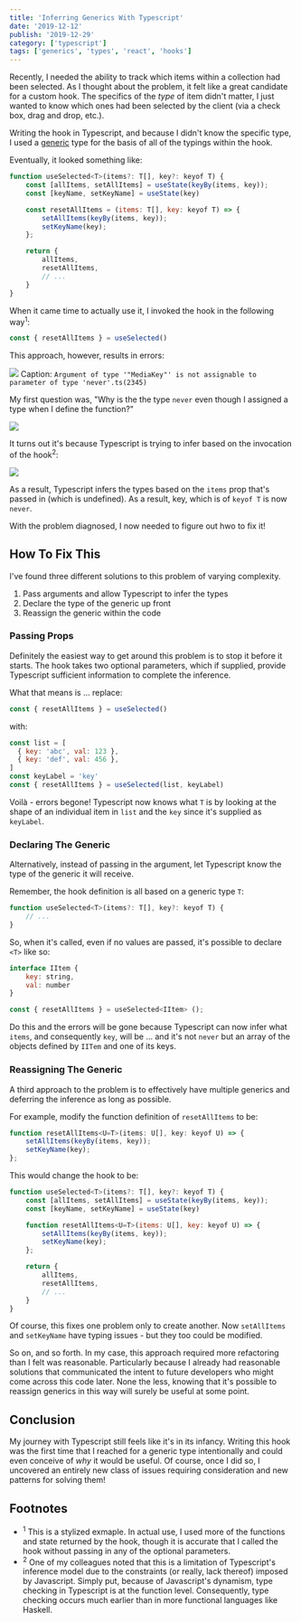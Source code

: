 ```yaml
---
title: 'Inferring Generics With Typescript'
date: '2019-12-12'
publish: '2019-12-29'
category: ['typescript']
tags: ['generics', 'types', 'react', 'hooks']
---
```


Recently, I needed the ability to track which items within a collection had been selected. As I thought about the problem, it felt like a great candidate for a custom hook. The specifics of the _type_ of item didn't matter, I just wanted to know which ones had been selected by the client (via a check box, drag and drop, etc.).

Writing the hook in Typescript, and because I didn't know the specific type, I used a [generic](https://www.typescriptlang.org/docs/handbook/generics.html) type for the basis of all of the typings within the hook.

Eventually, it looked something like:

```javascript
function useSelected<T>(items?: T[], key?: keyof T) {
    const [allItems, setAllItems] = useState(keyBy(items, key));
    const [keyName, setKeyName] = useState(key)

    const resetAllItems = (items: T[], key: keyof T) => {
        setAllItems(keyBy(items, key));
        setKeyName(key);
    };

    return {
        allItems,
        resetAllItems,
        // ...
    }
}
```

When it came time to actually use it, I invoked the hook in the following way<sup>1</sup>:

```javascript
const { resetAllItems } = useSelected()
```

This approach, however, results in errors:

![](/i/Screen%20Shot%202019-12-12%20at%204.14.58%20PM.png)
Caption: `Argument of type '"MediaKey"' is not assignable to parameter of type 'never'.ts(2345)`

My first question was, "Why is the the type `never` even though I assigned a type when I define the function?"

![](/i/Screen%20Shot%202019-12-12%20at%204.17.05%20PM.png)

It turns out it's because Typescript is trying to infer based on the invocation of the hook<sup>2</sup>:

![](/i/Screen%20Shot%202019-12-12%20at%204.20.19%20PM.png)

As a result, Typescript infers the types based on the `items` prop that's passed in (which is undefined). As a result, key, which is of `keyof T` is now `never`.

With the problem diagnosed, I now needed to figure out hwo to fix it!

## How To Fix This

I've found three different solutions to this problem of varying complexity.

1.  Pass arguments and allow Typescript to infer the types
2.  Declare the type of the generic up front
3.  Reassign the generic within the code

### Passing Props

Definitely the easiest way to get around this problem is to stop it before it starts. The hook takes two optional parameters, which if supplied, provide Typescript sufficient information to complete the inference.

What that means is ... replace:

```javascript
const { resetAllItems } = useSelected()
```

with:

```javascript
const list = [
  { key: 'abc', val: 123 },
  { key: 'def', val: 456 },
]
const keyLabel = 'key'
const { resetAllItems } = useSelected(list, keyLabel)
```

Voilà - errors begone! Typescript now knows what `T` is by looking at the shape of an individual item in `list` and the `key` since it's supplied as `keyLabel`.

### Declaring The Generic

Alternatively, instead of passing in the argument, let Typescript know the type of the generic it will receive.

Remember, the hook definition is all based on a generic type `T`:

```javascript
function useSelected<T>(items?: T[], key?: keyof T) {
    // ...
}
```

So, when it's called, even if no values are passed, it's possible to declare `<T>` like so:

```javascript
interface IItem {
    key: string,
    val: number
}

const { resetAllItems } = useSelected<IItem> ();
```

Do this and the errors will be gone because Typescript can now infer what `items`, and consequently `key`, will be ... and it's not `never` but an array of the objects defined by `IITem` and one of its keys.

### Reassigning The Generic

A third approach to the problem is to effectively have multiple generics and deferring the inference as long as possible.

For example, modify the function definition of `resetAllItems` to be:

```javascript
function resetAllItems<U=T>(items: U[], key: keyof U) => {
    setAllItems(keyBy(items, key));
    setKeyName(key);
};
```

This would change the hook to be:

```javascript
function useSelected<T>(items?: T[], key?: keyof T) {
    const [allItems, setAllItems] = useState(keyBy(items, key));
    const [keyName, setKeyName] = useState(key)

    function resetAllItems<U=T>(items: U[], key: keyof U) => {
        setAllItems(keyBy(items, key));
        setKeyName(key);
    };

    return {
        allItems,
        resetAllItems,
        // ...
    }
}
```

Of course, this fixes one problem only to create another. Now `setAllItems` and `setKeyName` have typing issues - but they too could be modified.

So on, and so forth. In my case, this approach required more refactoring than I felt was reasonable. Particularly because I already had reasonable solutions that communicated the intent to future developers who might come across this code later. None the less, knowing that it's possible to reassign generics in this way will surely be useful at some point.

## Conclusion

My journey with Typescript still feels like it's in its infancy. Writing this hook was the first time that I reached for a generic type intentionally and could even conceive of _why_ it would be useful. Of course, once I did so, I uncovered an entirely new class of issues requiring consideration and new patterns for solving them!

## Footnotes

- <sup>1</sup> This is a stylized exmaple. In actual use, I used more of the functions and state returned by the hook, though it is accurate that I called the hook without passing in any of the optional parameters.
- <sup>2</sup> One of my colleagues noted that this is a limitation of Typescript's inference model due to the constraints (or really, lack thereof) imposed by Javascript. Simply put, because of Javascript's dynamism, type checking in Typescript is at the function level. Consequently, type checking occurs much earlier than in more functional languages like Haskell.
